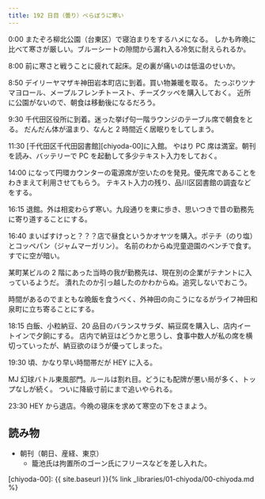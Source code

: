 ```yaml
---
title: 192 日目（曇り）べらぼうに寒い
---
```


0:00 またぞろ柳北公園（台東区）で寝泊まりをするハメになる。
しかも昨晩に比べて寒さが厳しい。ブルーシートの隙間から漏れ入る冷気に耐えられるか。

8:00 前に寒さと戦うことに疲れて起床。足の裏が痛いのは低温のせいか。

8:50 デイリーヤマザキ神田岩本町店に到着。買い物兼暖を取る。
たっぷりツナマヨロール、メープルフレンチトースト、チーズクッペを購入しておく。
近所に公園がないので、朝食は移動後になるだろう。

9:30 千代田区役所に到着。迷った挙げ句一階ラウンジのテーブル席で朝食をとる。
だんだん体が温まり、なんと 2 時間近く居眠りをしてしまう。

11:30 [千代田区千代田図書館][chiyoda-00]に入館。
やはり PC 席は満室。朝刊を読み、バッテリーで PC を起動して多少テキスト入力をしておく。

14:00 になって円環カウンターの電源席が空いたのを発見。優先席であることをわきまえて利用させてもらう。
テキスト入力の残り、品川区図書館の調査などをする。

16:15 退館。外は相変わらず寒い。九段通りを東に歩き、思いつきで昔の勤務先に寄り道することにする。

16:40 まいばすけっと？？？店で昼食というかオヤツを購入。ポテチ（のり塩）とコッペパン（ジャムマーガリン）。
名前のわからぬ児童遊園のベンチで食す。すでに空が暗い。

某町某ビルの 2 階にあった当時の我が勤務先は、現在別の企業がテナントに入っているようだ。
潰れたのか引っ越したのかわからぬ。追究しないでおこう。

時間があるのでまともな晩飯を食うべく、外神田の向こうになるがライフ神田和泉町に立ち寄ることにする。

18:15 白飯、小粒納豆、20 品目のバランスサラダ、絹豆腐を購入し、店内イートインで夕餉にする。
店内で納豆はどうかと思うし、食事中数人が私の席を横切っていったが、納豆欲のほうが優ってしまった。

19:30 頃、かなり早い時間帯だが HEY に入る。

MJ 幻球バトル東風部門。ルールは割れ目。どうにも配牌が悪い局が多く、トップなしが続く。
ついに降級寸前にまで追いやられる。

23:30 HEY から退店。今晩の寝床を求めて寒空の下をさまよう。

## 読み物

* 朝刊（朝日、産経、東京）
  * 籠池氏は拘置所のゴーン氏にフリースなどを差し入れた。

[chiyoda-00]: {{ site.baseurl }}{% link _libraries/01-chiyoda/00-chiyoda.md %}
